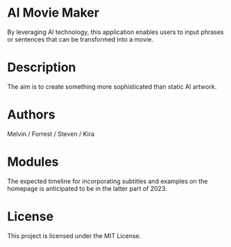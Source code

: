 # AI Movie Maker
By leveraging AI technology, this application enables 
users to input phrases or sentences that can be transformed into a movie.

# Description
The aim is to create something more sophisticated than static AI artwork.

# Authors
Melvin / Forrest / Steven / Kira 

# Modules
The expected timeline for incorporating subtitles and examples on the homepage 
is anticipated to be in the latter part of 2023.

# License
This project is licensed under the MIT License.


